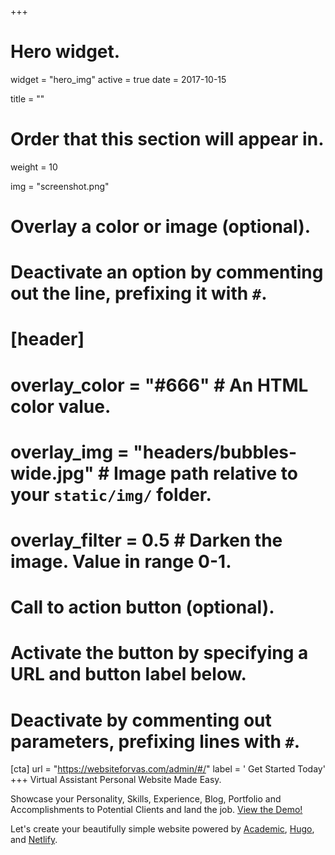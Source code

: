 +++
# Hero widget.
widget = "hero_img"
active = true
date = 2017-10-15

title = ""

# Order that this section will appear in.
weight = 10

img = "screenshot.png"

# Overlay a color or image (optional).
#   Deactivate an option by commenting out the line, prefixing it with `#`.
# [header]
#  overlay_color = "#666"  # An HTML color value.
#  overlay_img = "headers/bubbles-wide.jpg"  # Image path relative to your `static/img/` folder.
#  overlay_filter = 0.5  # Darken the image. Value in range 0-1.

# Call to action button (optional).
#   Activate the button by specifying a URL and button label below.
#   Deactivate by commenting out parameters, prefixing lines with `#`.
[cta]
  url = "https://websiteforvas.com/admin/#/"
  label = '<i class="fas fa-"></i> Get Started Today'
+++
Virtual Assistant Personal Website Made Easy.

Showcase your Personality, Skills, Experience, Blog, Portfolio and Accomplishments to Potential Clients and land the job. [View the Demo!](https://juanadelacruz.xyz/) 

Let's create your beautifully simple website powered by [Academic](https://sourcethemes.com/academic/), [Hugo](https://gohugo.io), and [Netlify](https://www.netlify.com/).

<!--The highly flexible website framework for Hugo with an extensible plugin mechanism. Create a beautifully simple site in under 10 minutes :rocket:-->
<!--The highly flexible website framework for Hugo with an extensible plugin mechanism.-->
<!--[View the Demo!](https://juanadelacruz.xyz/)-->

<!--<div style="margin-top: -0.5rem;">-->
<!--  <a id="academic-release" href="https://sourcethemes.com/academic/updates" data-repo="gcushen/hugo-academic">-->
<!--  Latest release <!-- V -->
<!--  </a>-->
<!--</div>-->
<!--<div class="mt-3">-->
<!--  <a class="github-button" href="https://github.com/gcushen/hugo-academic" data-icon="octicon-star" data-size="large" data-show-count="true" aria-label="Star this on GitHub">Star</a>-->
<!--</div>-->
<!--<script async defer src="https://buttons.github.io/buttons.js"></script>-->
